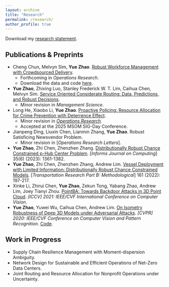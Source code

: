 ```yaml
---
layout: archive
title: "Research"
permalink: /research/
author_profile: true
---
```


Download my [research statement](/file/research.pdf).

## Publications & Preprints

* Cheng Chun, Melvyn Sim, **Yue Zhao**. [Robust Workforce Management with Crowdsourced Delivery](https://papers.ssrn.com/sol3/papers.cfm?abstract_id=4387916).
  - Forthcoming in *Operations Research*.
  - Download the data and code [here](https://drive.google.com/file/d/1qsRWNQxlWSA64Q_FsSyqa0hTY5SEZ_Zl/view?usp=sharing).
* **Yue Zhao**, Zhixing Luo, Stanley Frederick W. T. Lim, Caihua Chen, Melvyn Sim. [Service Oriented Considerate Routing: Data, Predictions, and Robust Decisions](https://papers.ssrn.com/sol3/papers.cfm?abstract_id=4781416).
  - Minor revision in *Management Science*.
* Long He, Xiaobo Li, **Yue Zhao**. [Proactive Policing: Resource Allocation for Crime Prevention with Deterrence Effect](https://papers.ssrn.com/sol3/papers.cfm?abstract_id=4526158).
  - Minor revision in [*Operations Research*]().
  - Accepted at the 2025 MSOM SIG-Day Conference. 
* Jianpeng Ding, Liuxin Chen, Lianmin Zhang, **Yue Zhao**. Robust Satisficing Newsvendor Problem.
  - Minor revision in [*Operations Research Letters*].
* **Yue Zhao**, Zhi Chen, Zhenzhen Zhang. [Distributionally Robust Chance Constrained p-Hub Center Problem](https://pubsonline.informs.org/doi/abs/10.1287/ijoc.2022.0113). [*Informs Journal on Computing*] 35(6) (2023): 1361-1382.
* **Yue Zhao**, Zhi Chen, Zhenzhen Zhang, Andrew Lim. [Vessel Deployment with Limited Information: Distributionally Robust Chance Constrained Models](https://www.sciencedirect.com/science/article/pii/S0191261522000777). [*Transportation Research Part B: Methodological*] 161 (2022): 197-217.
* Xinke Li, Zhirui Chen, **Yue Zhao**, Zekun Tong, Yabang Zhao, Andrew Lim, Joey Tianyi Zhou. [PointBA: Towards Backdoor Attacks in 3D Point Cloud](https://openaccess.thecvf.com/content/ICCV2021/papers/Li_PointBA_Towards_Backdoor_Attacks_in_3D_Point_Cloud_ICCV_2021_paper.pdf). *[ICCV] 2021: IEEE/CVF International Conference on Computer Vision*.
* **Yue Zhao**, Yuwei Wu, Caihua Chen, Andrew Lim. [On Isometry Robustness of Deep 3D Models under Adversarial Attacks](https://openaccess.thecvf.com/content_CVPR_2020/papers/Zhao_On_Isometry_Robustness_of_Deep_3D_Point_Cloud_Models_Under_CVPR_2020_paper.pdf). *[CVPR] 2020: IEEE/CVF Conference on Computer Vision and Pattern Recognition*. [Code](https://github.com/skywalker6174/3d-isometry-robust).

## Work in Progress

* Supply Chain Resilience Management with Moment-dispersion Ambiguity.
* Network Design for Sustainable and Efficient Operations of Net-Zero Data Centers. 
* Joint Routing and Resource Allocation for Nonprofit Operations under Uncertainty.
